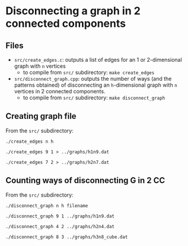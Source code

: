 # Disconnecting a graph in 2 connected components

## Files
* `src/create_edges.c`: outputs a list of edges for an 1 or 2-dimensional graph with `n` vertices
  * to compile from `src/` subdirectory: `make create_edges`
* `src/disconnect_graph.cpp`: outputs the number of ways (and the patterns obtained) of disconnecting an `h`-dimensional graph with `n` vertices in 2 connected components.
  * to compile from `src/` subdirectory: `make disconnect_graph`

## Creating graph file
From the `src/` subdirectory:

`./create_edges n h`

`./create_edges 9 1 > ../graphs/h1n9.dat`

`./create_edges 7 2 > ../graphs/h2n7.dat`

## Counting ways of disconnecting G in 2 CC
From the `src/` subdirectory:

`./disconnect_graph n h filename`

`./disconnect_graph 9 1 ../graphs/h1n9.dat`

`./disconnect_graph 4 2 ../graphs/h2n4.dat`

`./disconnect_graph 8 3 ../graphs/h3n8_cube.dat`

